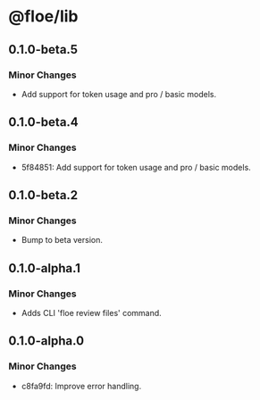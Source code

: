 # @floe/lib

## 0.1.0-beta.5

### Minor Changes

- Add support for token usage and pro / basic models.

## 0.1.0-beta.4

### Minor Changes

- 5f84851: Add support for token usage and pro / basic models.

## 0.1.0-beta.2

### Minor Changes

- Bump to beta version.

## 0.1.0-alpha.1

### Minor Changes

- Adds CLI 'floe review files' command.

## 0.1.0-alpha.0

### Minor Changes

- c8fa9fd: Improve error handling.
